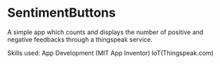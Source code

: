 # SentimentButtons
A simple app which counts and displays the number of positive and negative feedbacks through a thingspeak service.

Skills used:
  App Development (MIT App Inventor)
  IoT(Thingspeak.com)

